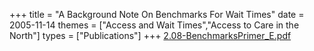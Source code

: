 +++
title = "A Background Note On Benchmarks For Wait Times"
date = 2005-11-14
themes = ["Access and Wait Times","Access to Care in the North"]
types = ["Publications"]
+++
[2.08-BenchmarksPrimer\_E.pdf](/files/2.08-BenchmarksPrimer_E.pdf)
